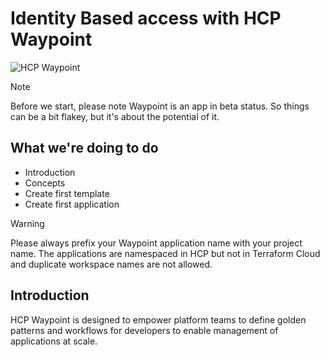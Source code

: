 # Identity Based access with HCP Waypoint

![HCP Waypoint](https://www.waypointproject.io/_next/image?url=https%3A%2F%2Fwww.datocms-assets.com%2F58478%2F1696443708-waypoint-io-illustration-3x.png&w=3840&q=75)

> [!NOTE]
> Before we start, please note Waypoint is an app in beta status. So things can be a bit flakey, but it's about the potential of it.

## What we're doing to do

- Introduction
- Concepts
- Create first template
- Create first application

> [!WARNING]
> Please always prefix your Waypoint application name with your project name. The applications are namespaced in HCP but not in Terraform Cloud and duplicate workspace names are not allowed.

## Introduction

HCP Waypoint is designed to empower platform teams to define golden patterns and workflows for developers to enable management of applications at scale.
